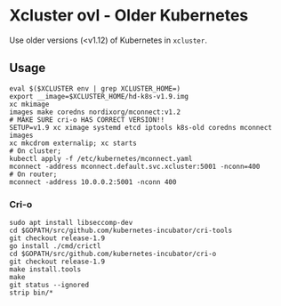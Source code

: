 # Xcluster ovl - Older Kubernetes

Use older versions (<v1.12) of Kubernetes in `xcluster`.


## Usage

```
eval $($XCLUSTER env | grep XCLUSTER_HOME=)
export __image=$XCLUSTER_HOME/hd-k8s-v1.9.img
xc mkimage
images make coredns nordixorg/mconnect:v1.2
# MAKE SURE cri-o HAS CORRECT VERSION!!
SETUP=v1.9 xc ximage systemd etcd iptools k8s-old coredns mconnect images
xc mkcdrom externalip; xc starts
# On cluster;
kubectl apply -f /etc/kubernetes/mconnect.yaml
mconnect -address mconnect.default.svc.xcluster:5001 -nconn=400
# On router;
mconnect -address 10.0.0.2:5001 -nconn 400
```

### Cri-o


```
sudo apt install libseccomp-dev
cd $GOPATH/src/github.com/kubernetes-incubator/cri-tools
git checkout release-1.9
go install ./cmd/crictl
cd $GOPATH/src/github.com/kubernetes-incubator/cri-o
git checkout release-1.9
make install.tools
make
git status --ignored
strip bin/*
```

